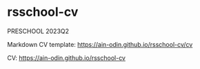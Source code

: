 # rsschool-cv
PRESCHOOL 2023Q2

Markdown CV template:
https://ain-odin.github.io/rsschool-cv/cv

CV:
https://ain-odin.github.io/rsschool-cv